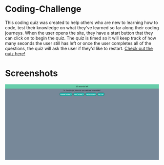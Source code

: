 # Coding-Challenge

This coding quiz was created to help others who are new to learning how to code, test their knowledge on what they've learned so far along their coding journeys. When the user opens the site, they have a start button that they can click on to begin the quiz. The quiz is timed so it will keep track of how many seconds the user still has left or once the user completes all of the questions, the quiz will ask the user if they'd like to restart. 
[Check out the quiz here!](https://danacorona.github.io/Coding-Challenge/)

# Screenshots
![An Image of the Coding Challenge](./images/Coding-Challenge.png)
